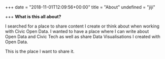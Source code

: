 +++
date = "2018-11-01T12:09:56+00:00"
title = "About"
undefined = "jiji"

+++
**What is this all about?**

I searched for a place to share content I create or think about when working with Civic Open Data. I wanted to have a place where I can write about Open Data and Civic Tech as well as share Data Visualisations I created with Open Data.

This is the place I want to share it. 
